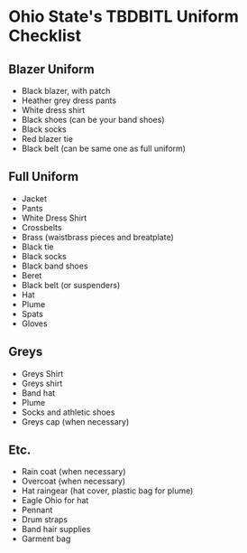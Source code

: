 # Ohio State's TBDBITL Uniform Checklist

## Blazer Uniform
* Black blazer, with patch
* Heather grey dress pants
* White dress shirt
* Black shoes (can be your band shoes)
* Black socks
* Red blazer tie
* Black belt (can be same one as full uniform)

## Full Uniform
* Jacket
* Pants
* White Dress Shirt
* Crossbelts
* Brass (waistbrass pieces and breatplate)
* Black tie
* Black socks
* Black band shoes
* Beret
* Black belt (or suspenders)
* Hat
* Plume
* Spats
* Gloves

## Greys
* Greys Shirt
* Greys shirt
* Band hat
* Plume
* Socks and athletic shoes
* Greys cap (when necessary)

## Etc.
* Rain coat (when necessary)
* Overcoat (when necessary)
* Hat raingear (hat cover, plastic bag for plume)
* Eagle Ohio for hat
* Pennant
* Drum straps
* Band hair supplies
* Garment bag
